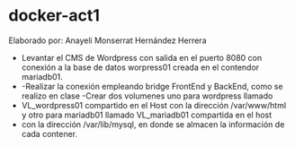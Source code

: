 # docker-act1
Elaborado por: Anayeli Monserrat Hernández Herrera
- Levantar el CMS de Wordpress con salida en el puerto 8080 con conexión a la base de datos worpress01 creada en el contendor mariadb01. 
- -Realizar la conexión empleando bridge FrontEnd y BackEnd, como se realizo en clase -Crear dos volumenes uno para wordpress llamado 
- VL_wordpress01 compartido en el Host con la dirección /var/www/html y otro para mariadb01 llamado VL_mariadb01 compartida en el host 
- con la dirección /var/lib/mysql, en donde se almacen la información de cada contener. 
